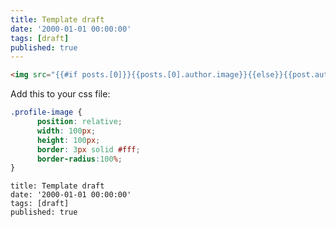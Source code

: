 ```yaml
---
title: Template draft
date: '2000-01-01 00:00:00'
tags: [draft]
published: true
---
```



``` html
<img src="{{#if posts.[0]}}{{posts.[0].author.image}}{{else}}{{post.author.image}}{{/if}}" class="profile-image" alt="My Profile Photo"/>
```

Add this to your css file:

``` css
.profile-image {
      position: relative;
      width: 100px;
      height: 100px;
      border: 3px solid #fff;
      border-radius:100%;
}
```

``` 
title: Template draft
date: '2000-01-01 00:00:00'
tags: [draft]
published: true
```
